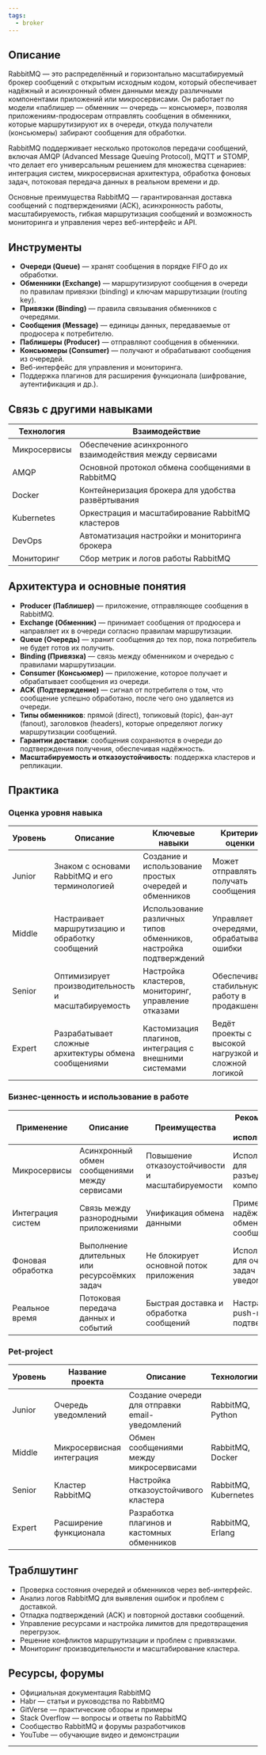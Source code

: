 ```yaml
---
tags:
  - broker
---
```

## Описание

RabbitMQ — это распределённый и горизонтально масштабируемый брокер сообщений с открытым исходным кодом, который обеспечивает надёжный и асинхронный обмен данными между различными компонентами приложений или микросервисами. Он работает по модели «паблишер — обменник — очередь — консьюмер», позволяя приложениям-продюсерам отправлять сообщения в обменники, которые маршрутизируют их в очереди, откуда получатели (консьюмеры) забирают сообщения для обработки.

RabbitMQ поддерживает несколько протоколов передачи сообщений, включая AMQP (Advanced Message Queuing Protocol), MQTT и STOMP, что делает его универсальным решением для множества сценариев: интеграция систем, микросервисная архитектура, обработка фоновых задач, потоковая передача данных в реальном времени и др.

Основные преимущества RabbitMQ — гарантированная доставка сообщений с подтверждениями (ACK), асинхронность работы, масштабируемость, гибкая маршрутизация сообщений и возможность мониторинга и управления через веб-интерфейс и API.

## Инструменты

- **Очереди (Queue)** — хранят сообщения в порядке FIFO до их обработки.
- **Обменники (Exchange)** — маршрутизируют сообщения в очереди по правилам привязки (binding) и ключам маршрутизации (routing key).
- **Привязки (Binding)** — правила связывания обменников с очередями.
- **Сообщения (Message)** — единицы данных, передаваемые от продюсера к потребителю.
- **Паблишеры (Producer)** — отправляют сообщения в обменники.
- **Консьюмеры (Consumer)** — получают и обрабатывают сообщения из очередей.
- Веб-интерфейс для управления и мониторинга.
- Поддержка плагинов для расширения функционала (шифрование, аутентификация и др.).

## Связь с другими навыками

| Технология     | Взаимодействие                                      |
| -------------- | -------------------------------------------------- |
| Микросервисы   | Обеспечение асинхронного взаимодействия между сервисами |
| AMQP           | Основной протокол обмена сообщениями в RabbitMQ    |
| Docker         | Контейнеризация брокера для удобства развёртывания |
| Kubernetes     | Оркестрация и масштабирование RabbitMQ кластеров  |
| DevOps         | Автоматизация настройки и мониторинга брокера      |
| Мониторинг     | Сбор метрик и логов работы RabbitMQ                 |

## Архитектура и основные понятия

- **Producer (Паблишер)** — приложение, отправляющее сообщения в RabbitMQ.
- **Exchange (Обменник)** — принимает сообщения от продюсера и направляет их в очереди согласно правилам маршрутизации.
- **Queue (Очередь)** — хранит сообщения до тех пор, пока потребитель не будет готов их получить.
- **Binding (Привязка)** — связь между обменником и очередью с правилами маршрутизации.
- **Consumer (Консьюмер)** — приложение, которое получает и обрабатывает сообщения из очереди.
- **ACK (Подтверждение)** — сигнал от потребителя о том, что сообщение успешно обработано, после чего оно удаляется из очереди.
- **Типы обменников**: прямой (direct), топиковый (topic), фан-аут (fanout), заголовков (headers), которые определяют логику маршрутизации сообщений.
- **Гарантии доставки**: сообщения сохраняются в очереди до подтверждения получения, обеспечивая надёжность.
- **Масштабируемость и отказоустойчивость**: поддержка кластеров и репликации.

## Практика

### Оценка уровня навыка

| Уровень | Описание                                  | Ключевые навыки                          | Критерии оценки                                   |
| ------- | ----------------------------------------- | --------------------------------------- | ------------------------------------------------ |
| Junior  | Знаком с основами RabbitMQ и его терминологией | Создание и использование простых очередей и обменников | Может отправлять и получать сообщения             |
| Middle  | Настраивает маршрутизацию и обработку сообщений | Использование различных типов обменников, настройка подтверждений | Управляет очередями, обрабатывает ошибки          |
| Senior  | Оптимизирует производительность и масштабируемость | Настройка кластеров, мониторинг, управление отказами | Обеспечивает стабильную работу в продакшене       |
| Expert  | Разрабатывает сложные архитектуры обмена сообщениями | Кастомизация плагинов, интеграция с внешними системами | Ведёт проекты с высокой нагрузкой и сложной логикой |

### Бизнес-ценность и использование в работе

| Применение           | Описание                                         | Преимущества                                  | Рекомендации по использованию                   |
| -------------------- | ------------------------------------------------ | --------------------------------------------- | ----------------------------------------------- |
| Микросервисы         | Асинхронный обмен сообщениями между сервисами    | Повышение отказоустойчивости и масштабируемости | Использовать для разъединения компонентов        |
| Интеграция систем    | Связь между разнородными приложениями             | Унификация обмена данными                      | Применять для надёжного обмена сообщениями       |
| Фоновая обработка    | Выполнение длительных или ресурсоёмких задач      | Не блокирует основной поток приложения        | Использовать для очередей задач и уведомлений    |
| Реальное время       | Потоковая передача данных и событий                | Быстрая доставка и обработка сообщений        | Настраивать push-модель и подтверждения          |

### Pet-project

| Уровень    | Название проекта         | Описание                                    | Технологии           | Критерий успеха                      | Вспомогательные ссылки               |
| ---------- | ----------------------- | ------------------------------------------- | -------------------- | ---------------------------------- | ---------------------------------- |
| Junior     | Очередь уведомлений      | Создание очереди для отправки email-уведомлений | RabbitMQ, Python     | Уведомления доставляются без потерь | Habr, официальная документация     |
| Middle     | Микросервисная интеграция | Обмен сообщениями между микросервисами      | RabbitMQ, Docker     | Надёжная доставка и обработка сообщений | Habr, GitVerse                     |
| Senior     | Кластер RabbitMQ         | Настройка отказоустойчивого кластера        | RabbitMQ, Kubernetes | Высокая доступность и масштабируемость | Документация RabbitMQ, GitHub       |
| Expert     | Расширение функционала   | Разработка плагинов и кастомных обменников  | RabbitMQ, Erlang     | Интеграция с внешними системами    | RabbitMQ Developer Guides          |

## Траблшутинг

- Проверка состояния очередей и обменников через веб-интерфейс.
- Анализ логов RabbitMQ для выявления ошибок и проблем с доставкой.
- Отладка подтверждений (ACK) и повторной доставки сообщений.
- Управление ресурсами и настройка лимитов для предотвращения перегрузок.
- Решение конфликтов маршрутизации и проблем с привязками.
- Мониторинг производительности и масштабирование кластера.

## Ресурсы, форумы

- Официальная документация RabbitMQ  
- Habr — статьи и руководства по RabbitMQ  
- GitVerse — практические обзоры и примеры  
- Stack Overflow — вопросы и ответы по RabbitMQ  
- Сообщество RabbitMQ и форумы разработчиков  
- YouTube — обучающие видео и демонстрации  

---
